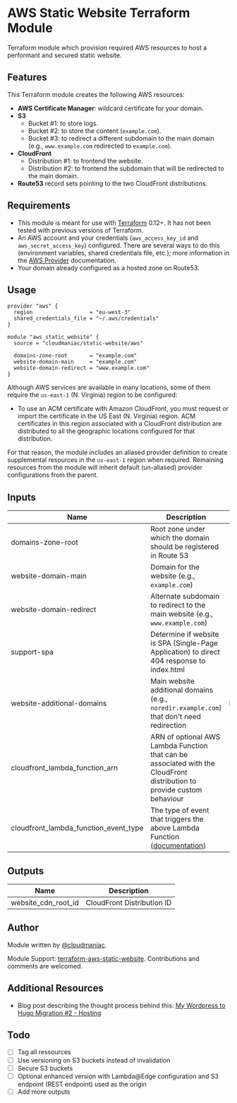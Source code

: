 # AWS Static Website Terraform Module

Terraform module which provision required AWS resources to host a performant and secured static website.

## Features

This Terraform module creates the following AWS resources:

* **AWS Certificate Manager**: wildcard certificate for your domain.
* **S3**
  * Bucket #1: to store logs.
  * Bucket #2: to store the content (`example.com`).
  * Bucket #3: to redirect a different subdomain to the main domain (e.g., `www.example.com` redirected to `example.com`).
* **CloudFront**
  * Distribution #1: to frontend the website.
  * Distribution #2: to frontend the subdomain that will be redirected to the main domain.
* **Route53** record sets pointing to the two CloudFront distributions.

## Requirements

* This module is meant for use with [Terraform](https://www.terraform.io/downloads.html) 0.12+. It has not been tested with previous versions of Terraform.
* An AWS account and your credentials (`aws_access_key_id` and `aws_secret_access_key`) configured. There are several ways to do this (environment variables, shared credentials file, etc.); more information in the [AWS Provider](https://www.terraform.io/docs/providers/aws/index.html) documentation.
* Your domain already configured as a hosted zone on Route53.

## Usage

```HCL
provider "aws" {
  region                  = "eu-west-3"
  shared_credentials_file = "~/.aws/credentials"
}

module "aws_static_website" {
  source = "cloudmaniac/static-website/aws"

  domains-zone-root       = "example.com"
  website-domain-main     = "example.com"
  website-domain-redirect = "www.example.com"
}
```

Although AWS services are available in many locations, some of them require the `us-east-1` (N. Virginia) region to be configured:

* To use an ACM certificate with Amazon CloudFront, you must request or import the certificate in the US East (N. Virginia) region. ACM certificates in this region associated with a CloudFront distribution are distributed to all the geographic locations configured for that distribution.

For that reason, the module includes an aliased provider definition to create supplemental resources in the `us-east-1` region when required. Remaining resources from the module will inherit default (un-aliased) provider configurations from the parent.

## Inputs

| Name | Description | Type | Default | Required |
|------|-------------|:----:|:-------:|:--------:|
| domains-zone-root | Root zone under which the domain should be registered in Route 53 | string | - | yes |
| website-domain-main | Domain for the website (e.g., `example.com`) | string | - | yes |
| website-domain-redirect | Alternate subdomain to redirect to the main website (e.g., `www.example.com`) | string | - | yes |
| support-spa | Determine if website is SPA (Single-Page Application) to direct 404 response to index.html | bool | `false` | no |
| website-additional-domains | Main website additional domains (e.g., `noredir.example.com`) that don't need redirection | list(string) | [] | no |
| cloudfront_lambda_function_arn | ARN of optional AWS Lambda Function that can be associated with the CloudFront distribution to provide custom behaviour | string | - | no |
| cloudfront_lambda_function_event_type | The type of event that triggers the above Lambda Function ([documentation](https://registry.terraform.io/providers/hashicorp/aws/latest/docs/resources/cloudfront_distribution#lambda_function_association)) | string | `origin-request` | no |

## Outputs

| Name | Description |
|------|-------------|
| website_cdn_root_id | CloudFront Distribution ID |

## Author

Module written by [@cloudmaniac](https://github.com/cloudmaniac).

Module Support: [terraform-aws-static-website](https://github.com/cloudmaniac/terraform-aws-static-website). Contributions and comments are welcomed.

## Additional Resources

* Blog post describing the thought process behind this: [My Wordpress to Hugo Migration #2 - Hosting](https://cloudmaniac.net/wordpress-to-hugo-migration-2-hosting/)

## Todo

* [ ] Tag all ressources
* [ ] Use versioning on S3 buckets instead of invalidation
* [ ] Secure S3 buckets
* [ ] Optional enhanced version with Lambda@Edge configuration and S3 endpoint (REST endpoint) used as the origin
* [ ] Add more outputs

